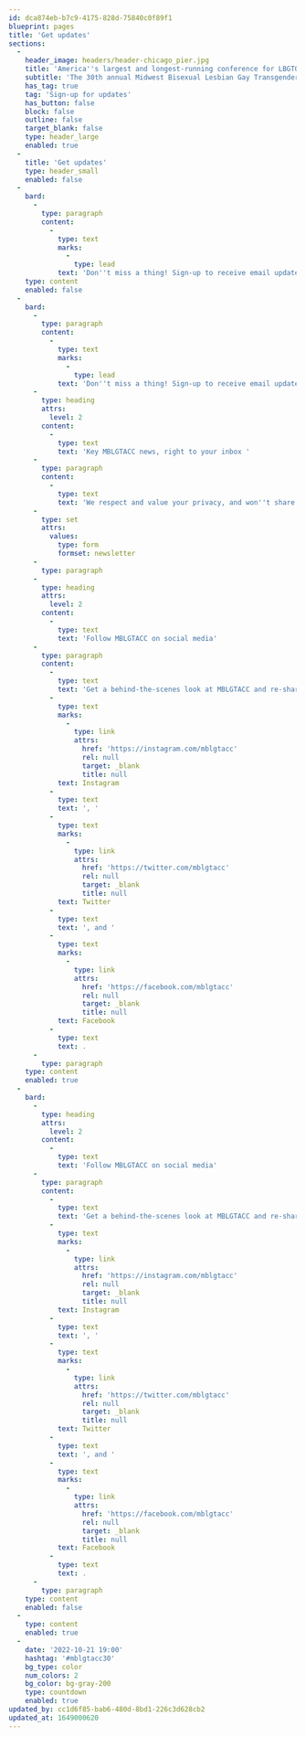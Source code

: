```yaml
---
id: dca874eb-b7c9-4175-828d-75840c0f89f1
blueprint: pages
title: 'Get updates'
sections:
  -
    header_image: headers/header-chicago_pier.jpg
    title: 'America''s largest and longest-running conference for LBGTQ+ college students'
    subtitle: 'The 30th annual Midwest Bisexual Lesbian Gay Transgender Asexual College Conference'
    has_tag: true
    tag: 'Sign-up for updates'
    has_button: false
    block: false
    outline: false
    target_blank: false
    type: header_large
    enabled: true
  -
    title: 'Get updates'
    type: header_small
    enabled: false
  -
    bard:
      -
        type: paragraph
        content:
          -
            type: text
            marks:
              -
                type: lead
            text: 'Don''t miss a thing! Sign-up to receive email updates about the Midwest Bisexual Lesbian Gay Transgender Asexual College Conference, and follow us on social media.'
    type: content
    enabled: false
  -
    bard:
      -
        type: paragraph
        content:
          -
            type: text
            marks:
              -
                type: lead
            text: 'Don''t miss a thing! Sign-up to receive email updates about the Midwest Bisexual Lesbian Gay Transgender Asexual College Conference, and follow us on social media.'
      -
        type: heading
        attrs:
          level: 2
        content:
          -
            type: text
            text: 'Key MBLGTACC news, right to your inbox '
      -
        type: paragraph
        content:
          -
            type: text
            text: 'We respect and value your privacy, and won''t share your contact information with anyone without your consent. Sign up to receive email updates:'
      -
        type: set
        attrs:
          values:
            type: form
            formset: newsletter
      -
        type: paragraph
      -
        type: heading
        attrs:
          level: 2
        content:
          -
            type: text
            text: 'Follow MBLGTACC on social media'
      -
        type: paragraph
        content:
          -
            type: text
            text: 'Get a behind-the-scenes look at MBLGTACC and re-share key news and updates with your student organization, community group, and friends. Follow MBLGTACC on '
          -
            type: text
            marks:
              -
                type: link
                attrs:
                  href: 'https://instagram.com/mblgtacc'
                  rel: null
                  target: _blank
                  title: null
            text: Instagram
          -
            type: text
            text: ', '
          -
            type: text
            marks:
              -
                type: link
                attrs:
                  href: 'https://twitter.com/mblgtacc'
                  rel: null
                  target: _blank
                  title: null
            text: Twitter
          -
            type: text
            text: ', and '
          -
            type: text
            marks:
              -
                type: link
                attrs:
                  href: 'https://facebook.com/mblgtacc'
                  rel: null
                  target: _blank
                  title: null
            text: Facebook
          -
            type: text
            text: .
      -
        type: paragraph
    type: content
    enabled: true
  -
    bard:
      -
        type: heading
        attrs:
          level: 2
        content:
          -
            type: text
            text: 'Follow MBLGTACC on social media'
      -
        type: paragraph
        content:
          -
            type: text
            text: 'Get a behind-the-scenes look at MBLGTACC and re-share key news and updates with your student organization, community group, and friends. Follow MBLGTACC on '
          -
            type: text
            marks:
              -
                type: link
                attrs:
                  href: 'https://instagram.com/mblgtacc'
                  rel: null
                  target: _blank
                  title: null
            text: Instagram
          -
            type: text
            text: ', '
          -
            type: text
            marks:
              -
                type: link
                attrs:
                  href: 'https://twitter.com/mblgtacc'
                  rel: null
                  target: _blank
                  title: null
            text: Twitter
          -
            type: text
            text: ', and '
          -
            type: text
            marks:
              -
                type: link
                attrs:
                  href: 'https://facebook.com/mblgtacc'
                  rel: null
                  target: _blank
                  title: null
            text: Facebook
          -
            type: text
            text: .
      -
        type: paragraph
    type: content
    enabled: false
  -
    type: content
    enabled: true
  -
    date: '2022-10-21 19:00'
    hashtag: '#mblgtacc30'
    bg_type: color
    num_colors: 2
    bg_color: bg-gray-200
    type: countdown
    enabled: true
updated_by: cc1d6f85-bab6-480d-8bd1-226c3d628cb2
updated_at: 1649000620
---
```

